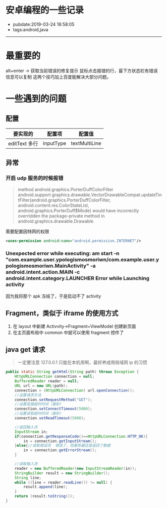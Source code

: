 # 安卓编程的一些记录

- pubdate:2019-03-24 16:58:05
- tags:android,java

---

# 最重要的

alt+enter ->  获取当前错误的修复提示
鼠标点击报错的行，最下方状态栏有错误信息可以复制
这两个技巧加上百度能解决大部分问题。

# 一些遇到的问题

## 配置

| 要实现的    | 配置项 | 配置值     |
| --------------- | --------- | ------------- |
| editText 多行 | inputType | textMultiLine |

## 异常

### 开启 udp 服务的时候报错

> method android.graphics.PorterDuffColorFilter android.support.graphics.drawable.VectorDrawableCompat.updateTintFilter(android.graphics.PorterDuffColorFilter, android.content.res.ColorStateList, android.graphics.PorterDuff$Mode) would have incorrectly overridden the package-private method in android.graphics.drawable.Drawable

需要配置因特网的权限

```xml
<uses-permission android:name="android.permission.INTERNET"/>
```

### Unexpected error while executing: am start -n "com.example.user.ypologismosmoriwn/com.example.user.ypologismosmoriwn.MainActivity" -a android.intent.action.MAIN -c android.intent.category.LAUNCHER Error while Launching activity

因为我将那个 apk 冻结了，于是启动不了 activity

## Fragment，类似于 iframe 的使用方式

1. 在 layout 中新建 Activvity->Fragment+ViewModel 创建新页面
2. 在主页面布局中 common 中就可以使用 fragment 控件了

## java get 请求

> 一定要注意 127.0.0.1 只能在本机用啊，最好养成用局域网 ip 的习惯

```java
public static String getHtml(String path) throws Exception {
    HttpURLConnection connection = null;
    BufferedReader reader = null;
    URL url = new URL(path);
    connection = (HttpURLConnection) url.openConnection();
    //设置请求方法
    connection.setRequestMethod("GET");
    //设置连接超时时间（毫秒）
    connection.setConnectTimeout(5000);
    //设置读取超时时间（毫秒）
    connection.setReadTimeout(5000);

    //返回输入流
    InputStream in;
    if(connection.getResponseCode()==HttpURLConnection.HTTP_OK){
        in = connection.getInputStream();
    }else{//读取错误流  错误了，但服务器还是返回了数据
        in = connection.getErrorStream();
    }

    //读取输入流
    reader = new BufferedReader(new InputStreamReader(in));
    StringBuilder result = new StringBuilder();
    String line;
    while ((line = reader.readLine()) != null) {
        result.append(line);
    }
    return (result.toString());
}
```
